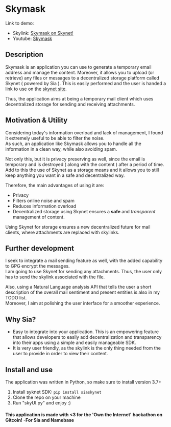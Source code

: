 # Skymask

Link to demo:
* Skylink: [Skymask on Skynet!](https://siasky.net/AABkmA-oiWNCpiZAcHIVPhPfYh2pJj5titWTK4BejXlwvw)
* Youtube: [Skymask](https://youtu.be/QeifhNZ95_U)

## Description

Skymask is an application you can use to generate a temporary email address and manage the content.
Moreover, it allows you to upload (or retrieve) any files or messages to a decentralized storage platform called Skynet ( powered by Sia ).
This is easily performed and the user is handed a link to use on the [skynet site](https://siasky.net).

Thus, the application aims at being a temporary mail client which uses decentralized storage for sending and receiving attachments.  

## Motivation & Utility

Considering today's information overload and lack of management, I found it extremely useful to be able to filter the noise.  
As such, an application like Skymask allows you to handle all the information in a clean way, while also avoiding spam.  

Not only this, but it is privacy preserving as well, since the email is temporary and is destroyed ( along with the content ) after a period of time.  
Add to this the use of Skynet as a storage means and it allows you to still keep anything you want in a safe and decentralized way.

Therefore, the main advantages of using it are:
* Privacy
* Filters online noise and spam
* Reduces information overload
* Decentralized storage using Skynet ensures a **safe** and *transparent* management of content.

Using Skynet for storage ensures a new decentralized future for mail clients, where attachments are replaced with skylinks.

## Further development

I seek to integrate a mail sending feature as well, with the added capability to GPG encrypt the messages.  
I am going to use Skynet for sending any attachments. Thus, the user only has to send the skylink associated with the file.

Also, using a Natural Language analysis API that tells the user a short description of the overall mail sentiment and present entities is also in my TODO list.  
Moreover, I aim at polishing the user interface for a smoother experience.

## Why Sia?

* Easy to integrate into your application. This is an empowering feature that allows developers to easily add decentralization and transparency into their apps using
a simple and easily manageable SDK.
* It is very user friendly, as the skylink is the only thing needed from the user to provide in order to view their content.

## Install and use

The application was written in Python, so make sure to install version 3.7+

1. Install syknet SDK: `pip install siaskynet`
2. Clone the repo on your machine
3. Run "skyUI.py" and enjoy :)

#### This application is made with <3 for the 'Own the Internet' hackathon on Gitcoin! -For Sia and Namebase

